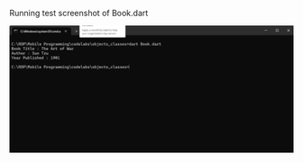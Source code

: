 Running test screenshot of Book.dart

<img src="https://github.com/geraldcalotes/swdv1011_codelabs/blob/main/objects_classes/img/test_result.png">
